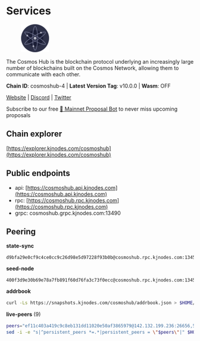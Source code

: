 # Services

<figure><img src="https://raw.githubusercontent.com/kj89/cosmos-images/main/logos/cosmoshub.png" alt=""><figcaption></figcaption></figure>

The Cosmos Hub is the blockchain protocol underlying an  increasingly large number of blockchains built on the  Cosmos Network, allowing them to communicate with each other.

**Chain ID**: cosmoshub-4 | **Latest Version Tag**: v10.0.0 | **Wasm**: OFF

[Website](https://hub.cosmos.network) | [Discord](https://discord.gg/cosmosnetwork) | [Twitter](https://twitter.com/cosmoshub)



Subscribe to our free [🤖 Mainnet Proposal Bot](https://t.me/kjnodes_proposal_bot) to never miss upcoming proposals


## Chain explorer
[https://explorer.kjnodes.com/cosmoshub](https://explorer.kjnodes.com/cosmoshub)

## Public endpoints

* api: [https://cosmoshub.api.kjnodes.com](https://cosmoshub.api.kjnodes.com)
* rpc: [https://cosmoshub.rpc.kjnodes.com](https://cosmoshub.rpc.kjnodes.com)
* grpc: cosmoshub.grpc.kjnodes.com:13490

## Peering

**state-sync**

```text
d9bfa29e0cf9c4ce0cc9c26d98e5d97228f93b0b@cosmoshub.rpc.kjnodes.com:13456
```

**seed-node**

```text
400f3d9e30b69e78a7fb891f60d76fa3c73f0ecc@cosmoshub.rpc.kjnodes.com:13459
```

**addrbook**
```bash
curl -Ls https://snapshots.kjnodes.com/cosmoshub/addrbook.json > $HOME/.gaia/config/addrbook.json
```

**live-peers** (9)
```bash
peers="ef11c403a419c9c8eb131dd11020e50af3865979@142.132.199.236:26656,5922a85c9c4b8cfc582afd04404c90ef581882fc@193.34.212.166:29656,d9dbd30f7e9ae99dc05645f48f4637c2f4a14645@34.107.9.71:26656,53b3651680ec3482d736808cbb3035940107f8ab@82.100.58.119:26656,81062b9a8807a1229543b84bae2898c50a1b1dfc@52.211.169.132:26656,61bb33c7869e1d5014c996299a818d816ae961a6@52.77.137.184:26656,f05ddce65f1e75babe01d05fef1bce5d8ffe0972@54.177.181.170:26656,322efd4fdc72a189a2fc8b2b597927831df2bbed@128.0.51.9:26656,d9bfa29e0cf9c4ce0cc9c26d98e5d97228f93b0b@65.109.88.38:13456"
sed -i -e "s|^persistent_peers *=.*|persistent_peers = \"$peers\"|" $HOME/.gaia/config/config.toml
```
